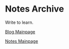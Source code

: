 # Notes Archive

Write to learn.

[Blog Mainpage](https://blog.macromogic.xyz)

[Notes Mainpage](https://blog.macromogic.xyz/notes-archive)

